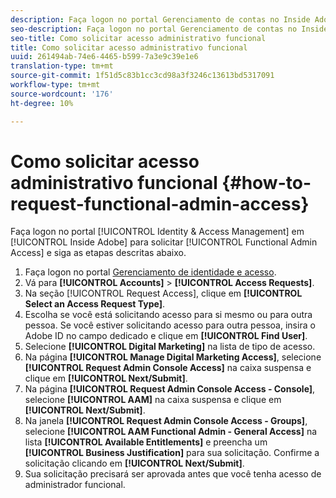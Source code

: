 ```yaml
---
description: Faça logon no portal Gerenciamento de contas no Inside Adobe para solicitar acesso administrativo funcional e siga as etapas descritas abaixo.
seo-description: Faça logon no portal Gerenciamento de contas no Inside Adobe para solicitar acesso administrativo funcional e siga as etapas descritas abaixo.
seo-title: Como solicitar acesso administrativo funcional
title: Como solicitar acesso administrativo funcional
uuid: 261494ab-74e6-4465-b599-7a3e9c39e1e6
translation-type: tm+mt
source-git-commit: 1f51d5c83b1cc3cd98a3f3246c13613bd5317091
workflow-type: tm+mt
source-wordcount: '176'
ht-degree: 10%

---
```



# Como solicitar acesso administrativo funcional {#how-to-request-functional-admin-access}

Faça logon no portal [!UICONTROL Identity & Access Management] em [!UICONTROL Inside Adobe] para solicitar [!UICONTROL Functional Admin Access] e siga as etapas descritas abaixo.

<!-- request-functional-admin-access.xml -->

1. Faça logon no portal [Gerenciamento de identidade e acesso](https://iam.corp.adobe.com).
2. Vá para **[!UICONTROL Accounts]** > **[!UICONTROL Access Requests]**.
3. Na seção [!UICONTROL Request Access], clique em **[!UICONTROL Select an Access Request Type]**.
4. Escolha se você está solicitando acesso para si mesmo ou para outra pessoa. Se você estiver solicitando acesso para outra pessoa, insira o Adobe ID no campo dedicado e clique em **[!UICONTROL Find User]**.
5. Selecione **[!UICONTROL Digital Marketing]** na lista de tipo de acesso.
6. Na página **[!UICONTROL Manage Digital Marketing Access]**, selecione **[!UICONTROL Request Admin Console Access]** na caixa suspensa e clique em **[!UICONTROL Next/Submit]**.
7. Na página **[!UICONTROL Request Admin Console Access - Console]**, selecione **[!UICONTROL AAM]** na caixa suspensa e clique em **[!UICONTROL Next/Submit]**.
8. Na janela **[!UICONTROL Request Admin Console Access - Groups]**, selecione **[!UICONTROL AAM Functional Admin - General Access]** na lista **[!UICONTROL Available Entitlements]** e preencha um **[!UICONTROL Business Justification]** para sua solicitação. Confirme a solicitação clicando em **[!UICONTROL Next/Submit]**.
9. Sua solicitação precisará ser aprovada antes que você tenha acesso de administrador funcional.